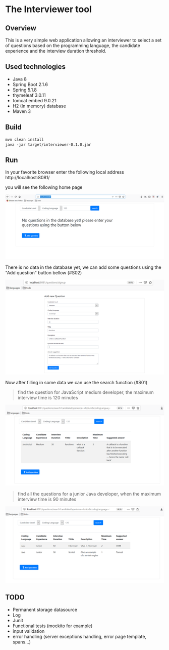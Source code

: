 The Interviewer tool
====================

Overview
--------
This is a very simple web application allowing an interviewer
to select a set of questions based on the programming language,
the candidate experience and the interview duration threshold. 

Used technologies
---
 - Java 8
 - Spring Boot 2.1.6
 - Spring 5.1.8
 - thymeleaf 3.0.11
 - tomcat embed 9.0.21
 - H2 (In memory) database
 - Maven 3
 
Build
-----
    mvn clean install 
    java -jar target/interviewer-0.1.0.jar

Run
---
In your favorite browser enter the following local address
     http://localhost:8081/

you will see the following home page

![signup_page](img/index.png)
    
There is no data in the database yet, we can add some questions
using the "Add question" button bellow (#S02)

![add-question_page](img/add-question.png)

Now after filling in some data we can use the search function (#S01)

> find the question for JavaScript medium developer, the maximum interview
time is 120 minutes

![search_page_1](img/search-javascript.png)

> find all the questions for a junior Java developer, when the maximum interview
time is 90 minutes

![search_page_2](img/search-java.png)

TODO
---
* Permanent storage datasource
* Log
* Junit
* Functional tests (mockito for example)
* input validation
* error handling (server exceptions handling, error page template, spans...)